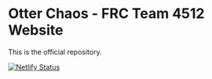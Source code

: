 # Otter Chaos - FRC Team 4512 Website

This is the official repository.

[![Netlify Status](https://api.netlify.com/api/v1/badges/b2dbf4ef-9c83-4eb0-b8ac-2d2aedbae7fe/deploy-status)](https://app.netlify.com/sites/otterchaos4512/deploys)
